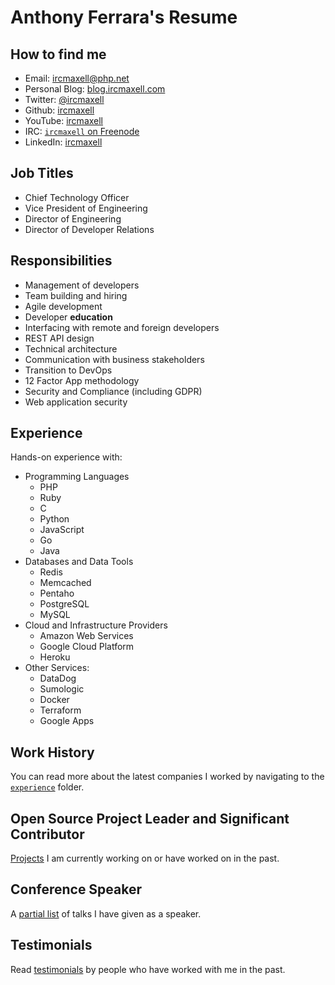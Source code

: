 # Anthony Ferrara's Resume

## How to find me

* Email: ircmaxell@php.net
* Personal Blog: [blog.ircmaxell.com](https://blog.ircmaxell.com)
* Twitter: [@ircmaxell](https://www.twitter.com/ircmaxell)
* Github: [ircmaxell](https://www.github.com/ircmaxell)
* YouTube: [ircmaxell](https://www.youtube.com/user/ircmaxell)
* IRC: [`ircmaxell` on Freenode](irc://freenode/ircmaxell)
* LinkedIn: [ircmaxell](https://linkedin.com/in/ircmaxell)

## Job Titles

 * Chief Technology Officer
 * Vice President of Engineering
 * Director of Engineering
 * Director of Developer Relations

## Responsibilities
 
 * Management of developers
 * Team building and hiring
 * Agile development
 * Developer **education**
 * Interfacing with remote and foreign developers
 * REST API design
 * Technical architecture
 * Communication with business stakeholders
 * Transition to DevOps
 * 12 Factor App methodology
 * Security and Compliance (including GDPR)
 * Web application security

## Experience

Hands-on experience with:

 * Programming Languages
    * PHP
    * Ruby
    * C
    * Python
    * JavaScript
    * Go
    * Java
 * Databases and Data Tools
    * Redis
    * Memcached
    * Pentaho
    * PostgreSQL
    * MySQL
 * Cloud and Infrastructure Providers
    * Amazon Web Services
    * Google Cloud Platform
    * Heroku
 * Other Services:
    * DataDog
    * Sumologic
    * Docker
    * Terraform
    * Google Apps

## Work History

You can read more about the latest companies I worked by navigating to the [`experience`](experience/README.md) folder.

## Open Source Project Leader and Significant Contributor

[Projects](oss/README.md) I am currently working on or have worked on in the past.

## Conference Speaker

A [partial list](speaker/README.md) of talks I have given as a speaker.

## Testimonials

Read [testimonials](testimonials/README.md) by people who have worked with me in the past.